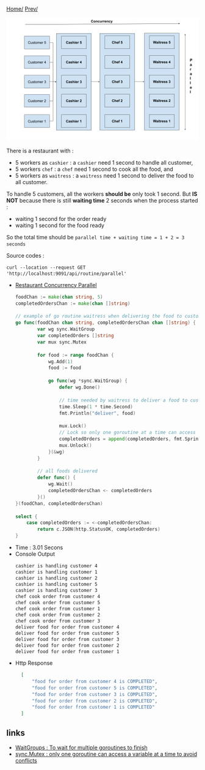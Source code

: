 [Home/](https://github.com/harryosmar/go-playground/blob/master/concurrency.md) [Prev/](https://github.com/harryosmar/go-playground/blob/master/with_concurrency.md)

![restaurant_illustration_with_concurrency and parallel](https://github.com/harryosmar/go-playground/blob/master/resources/restaurant_illustration_with_concurrency_and_parallel.png)

There is a restaurant with : 
- 5 workers as `cashier` : a `cashier` need 1 second to handle all customer, 
- 5 workers `chef` : a `chef` need 1 second to cook all the food, and 
- 5 workers as `waitress` : a `waitress` need 1 second to deliver the food to all customer. 


To handle 5 customers, all the workers **should be** only took 1 second. But **IS NOT** because there is still **waiting time** 2 seconds when the process started :
- waiting 1 second for the order ready
- waiting 1 second for the food ready

So the total time should be `parallel time + waiting time = 1 + 2 = 3 seconds`


Source codes :
```
curl --location --request GET 'http://localhost:9091/api/routine/parallel'
```

- [Restaurant Concurrency Parallel](https://github.com/harryosmar/go-playground/blob/master/actions/parallel_routine.go)
    ```go
    foodChan := make(chan string, 5)
    completedOrdersChan := make(chan []string)
  
    // example of go routine waitress when delivering the food to customer  
    go func(foodChan chan string, completedOrdersChan chan []string) {
        	var wg sync.WaitGroup
        	var completedOrders []string
        	var mux sync.Mutex
        
        	for food := range foodChan {
        		wg.Add(1)
        		food := food
        
        		go func(wg *sync.WaitGroup) {
        			defer wg.Done()
        
        			// time needed by waitress to deliver a food to customer
        			time.Sleep(1 * time.Second)
        			fmt.Println("deliver", food)
        
        			mux.Lock()
        			// Lock so only one goroutine at a time can access the completedOrders
        			completedOrders = append(completedOrders, fmt.Sprintf("%s is COMPLETED", food))
        			mux.Unlock()
        		}(&wg)
        	}
        
        	// all foods delivered
        	defer func() {
        		wg.Wait()
        		completedOrdersChan <- completedOrders
        	}()
    }(foodChan, completedOrdersChan)
  
    select {
    	case completedOrders := <-completedOrdersChan:
    		return c.JSON(http.StatusOK, completedOrders)
    }
    ```
- Time : 3.01 Secons
- Console Output
    ```
    cashier is handling customer 4
    cashier is handling customer 1
    cashier is handling customer 2
    cashier is handling customer 5
    cashier is handling customer 3
    chef cook order from customer 4
    chef cook order from customer 5
    chef cook order from customer 1
    chef cook order from customer 2
    chef cook order from customer 3
    deliver food for order from customer 4
    deliver food for order from customer 5
    deliver food for order from customer 3
    deliver food for order from customer 2
    deliver food for order from customer 1
    ```
- Http Response
    ```json
      [
          "food for order from customer 4 is COMPLETED",
          "food for order from customer 5 is COMPLETED",
          "food for order from customer 3 is COMPLETED",
          "food for order from customer 2 is COMPLETED",
          "food for order from customer 1 is COMPLETED"
      ]
    ```
  
## links
- [WaitGroups : To wait for multiple goroutines to finish](https://gobyexample.com/waitgroups)
- [sync.Mutex : only one goroutine can access a variable at a time to avoid conflicts](https://tour.golang.org/concurrency/9)